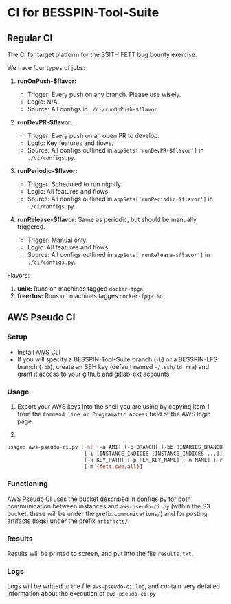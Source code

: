 # CI for BESSPIN-Tool-Suite

## Regular CI

The CI for target platform for the SSITH FETT bug bounty exercise.

We have four types of jobs:
1. **runOnPush-$flavor:**
    - Trigger: Every push on any branch. Please use wisely.
    - Logic: N/A.
    - Source: All configs in `./ci/runOnPush-$flavor`.
2. **runDevPR-$flavor:**   
    - Trigger: Every push on an open PR to develop.
    - Logic: Key features and flows.
    - Source: All configs outlined in `appSets['runDevPR-$flavor']` in `./ci/configs.py`.

3. **runPeriodic-$flavor:**
    - Trigger: Scheduled to run nightly.
    - Logic: All features and flows.
    - Source: All configs outlined in `appSets['runPeriodic-$flavor']` in `./ci/configs.py`.

4. **runRelease-$flavor:** Same as periodic, but should be manually triggered.
    - Trigger: Manual only.
    - Logic: All features and flows.
    - Source: All configs outlined in `appSets['runRelease-$flavor']` in `./ci/configs.py`.

Flavors:
1. **unix:** Runs on machines tagged `docker-fpga`.
2. **freertos:** Runs on machines tagges `docker-fpga-io`.

## AWS Pseudo CI

### Setup

- Install [AWS CLI](https://docs.aws.amazon.com/cli/latest/userguide/install-cliv2.html)
- If you will specify a BESSPIN-Tool-Suite branch (`-b`) or a BESSPIN-LFS branch (`-bb`), create an SSH key (default named `~/.ssh/id_rsa`) and grant it access to your github and gitlab-ext accounts.

### Usage

1. Export your AWS keys into the shell you are using by copying item 1 from the `Command line or Programatic access` field of the AWS login page.

2.
```bash
usage: aws-pseudo-ci.py [-h] [-a AMI] [-b BRANCH] [-bb BINARIES_BRANCH] [-c CAP]
                         [-i [INSTANCE_INDICES [INSTANCE_INDICES ...]]]
                         [-k KEY_PATH] [-p PEM_KEY_NAME] [-n NAME] [-r RUNS]
                         [-m {fett,cwe,all}]
```

### Functioning

AWS Pseudo CI uses the bucket described in [configs.py](configs.py) for both communication between instances and `aws-pseudo-ci.py` (within the S3 bucket, these will be under the prefix `communications/`) and for posting artifacts (logs) under the prefix `artifacts/`.

### Results

Results will be printed to screen, and put into the file `results.txt`.

### Logs 

Logs will be writted to the file `aws-pseudo-ci.log`, and contain very detailed information about the execution of `aws-pseudo-ci.py` 